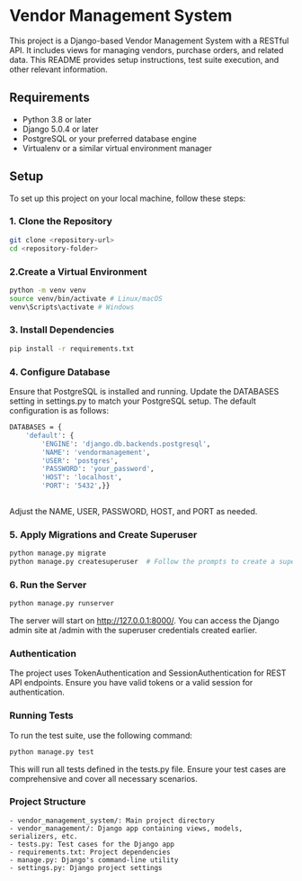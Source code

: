 # Vendor Management System

This project is a Django-based Vendor Management System with a RESTful API. It includes views for managing vendors, purchase orders, and related data. This README provides setup instructions, test suite execution, and other relevant information.

## Requirements

- Python 3.8 or later
- Django 5.0.4 or later
- PostgreSQL or your preferred database engine
- Virtualenv or a similar virtual environment manager

## Setup

To set up this project on your local machine, follow these steps:

### 1. Clone the Repository

```bash
git clone <repository-url>
cd <repository-folder>
```

### 2.Create a Virtual Environment
```bash
python -m venv venv
source venv/bin/activate # Linux/macOS
venv\Scripts\activate # Windows
```
### 3. Install Dependencies
```bash
pip install -r requirements.txt
```

### 4. Configure Database
Ensure that PostgreSQL is installed and running. Update the DATABASES setting in settings.py to match your PostgreSQL setup. The default configuration is as follows:
```bash
DATABASES = {
    'default': {
        'ENGINE': 'django.db.backends.postgresql',
        'NAME': 'vendormanagement',
        'USER': 'postgres',
        'PASSWORD': 'your_password',
        'HOST': 'localhost',
        'PORT': '5432',}}
            
```
Adjust the NAME, USER, PASSWORD, HOST, and PORT as needed.

### 5. Apply Migrations and Create Superuser
```bash
python manage.py migrate
python manage.py createsuperuser  # Follow the prompts to create a superuser
```
### 6. Run the Server
```bash 
python manage.py runserver
```
The server will start on http://127.0.0.1:8000/. You can access the Django admin site at /admin with the superuser credentials created earlier.

### Authentication
The project uses TokenAuthentication and SessionAuthentication for REST API endpoints. Ensure you have valid tokens or a valid session for authentication.

### Running Tests
To run the test suite, use the following command:

```bash
python manage.py test
```
This will run all tests defined in the tests.py file. Ensure your test cases are comprehensive and cover all necessary scenarios.

### Project Structure
    - vendor_management_system/: Main project directory
    - vendor_management/: Django app containing views, models, serializers, etc.
    - tests.py: Test cases for the Django app
    - requirements.txt: Project dependencies
    - manage.py: Django's command-line utility
    - settings.py: Django project settings

